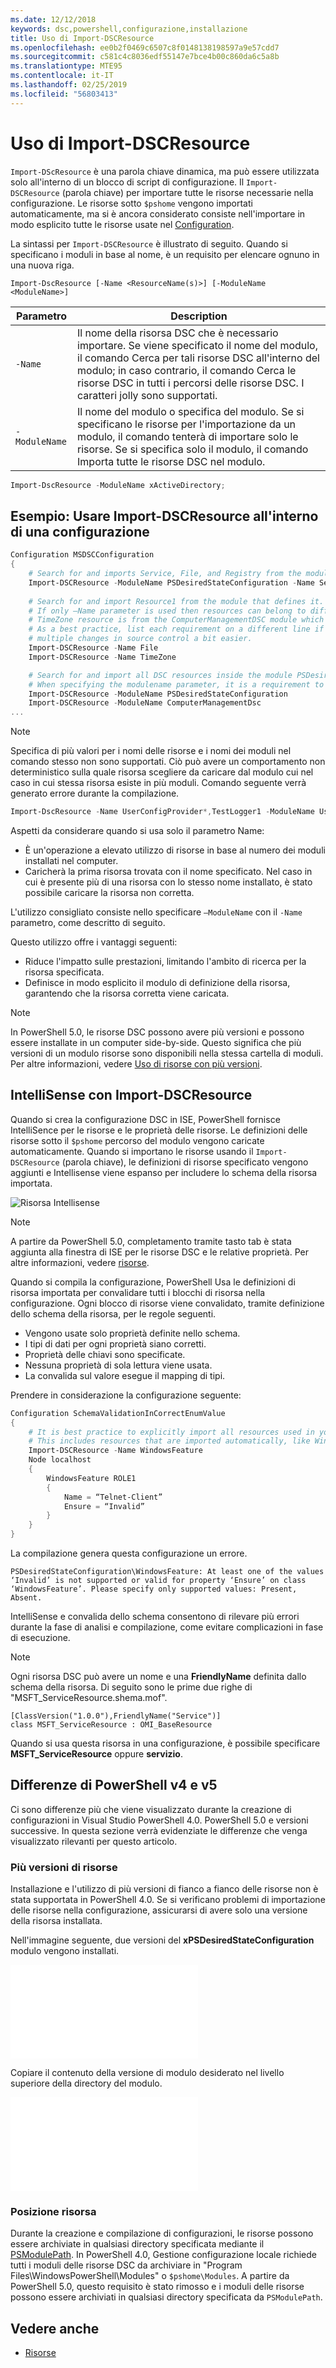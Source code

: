```yaml
---
ms.date: 12/12/2018
keywords: dsc,powershell,configurazione,installazione
title: Uso di Import-DSCResource
ms.openlocfilehash: ee0b2f0469c6507c8f0148138198597a9e57cdd7
ms.sourcegitcommit: c581c4c8036edf55147e7bce4b00c860da6c5a8b
ms.translationtype: MTE95
ms.contentlocale: it-IT
ms.lasthandoff: 02/25/2019
ms.locfileid: "56803413"
---
```

# <a name="using-import-dscresource"></a>Uso di Import-DSCResource

`Import-DScResource` è una parola chiave dinamica, ma può essere utilizzata solo all'interno di un blocco di script di configurazione. Il `Import-DSCResource` (parola chiave) per importare tutte le risorse necessarie nella configurazione. Le risorse sotto `$pshome` vengono importati automaticamente, ma si è ancora considerato consiste nell'importare in modo esplicito tutte le risorse usate nel [Configuration](Configurations.md).

La sintassi per `Import-DSCResource` è illustrato di seguito.  Quando si specificano i moduli in base al nome, è un requisito per elencare ognuno in una nuova riga.

```syntax
Import-DscResource [-Name <ResourceName(s)>] [-ModuleName <ModuleName>]
```

|Parametro  |Description  |
|---------|---------|
|`-Name`|Il nome della risorsa DSC che è necessario importare. Se viene specificato il nome del modulo, il comando Cerca per tali risorse DSC all'interno del modulo; in caso contrario, il comando Cerca le risorse DSC in tutti i percorsi delle risorse DSC. I caratteri jolly sono supportati.|
|`-ModuleName`|Il nome del modulo o specifica del modulo.  Se si specificano le risorse per l'importazione da un modulo, il comando tenterà di importare solo le risorse. Se si specifica solo il modulo, il comando Importa tutte le risorse DSC nel modulo.|

```powershell
Import-DscResource -ModuleName xActiveDirectory;
```

## <a name="example-use-import-dscresource-within-a-configuration"></a>Esempio: Usare Import-DSCResource all'interno di una configurazione

```powershell
Configuration MSDSCConfiguration
{
    # Search for and imports Service, File, and Registry from the module PSDesiredStateConfiguration.
    Import-DSCResource -ModuleName PSDesiredStateConfiguration -Name Service, File, Registry
    
    # Search for and import Resource1 from the module that defines it.
    # If only –Name parameter is used then resources can belong to different PowerShell modules as well.
    # TimeZone resource is from the ComputerManagementDSC module which is not installed by default.
    # As a best practice, list each requirement on a different line if possible.  This makes reviewing
    # multiple changes in source control a bit easier.
    Import-DSCResource -Name File
    Import-DSCResource -Name TimeZone

    # Search for and import all DSC resources inside the module PSDesiredStateConfiguration.
    # When specifying the modulename parameter, it is a requirement to list each on a new line.
    Import-DSCResource -ModuleName PSDesiredStateConfiguration
    Import-DSCResource -ModuleName ComputerManagementDsc
...
```

> [!NOTE]
> Specifica di più valori per i nomi delle risorse e i nomi dei moduli nel comando stesso non sono supportati. Ciò può avere un comportamento non deterministico sulla quale risorsa scegliere da caricare dal modulo cui nel caso in cui stessa risorsa esiste in più moduli. Comando seguente verrà generato errore durante la compilazione.
>
> ```powershell
> Import-DscResource -Name UserConfigProvider*,TestLogger1 -ModuleName UserConfigProv,PsModuleForTestLogger
> ```

Aspetti da considerare quando si usa solo il parametro Name:

- È un'operazione a elevato utilizzo di risorse in base al numero dei moduli installati nel computer.
- Caricherà la prima risorsa trovata con il nome specificato. Nel caso in cui è presente più di una risorsa con lo stesso nome installato, è stato possibile caricare la risorsa non corretta.

L'utilizzo consigliato consiste nello specificare `–ModuleName` con il `-Name` parametro, come descritto di seguito.

Questo utilizzo offre i vantaggi seguenti:

- Riduce l'impatto sulle prestazioni, limitando l'ambito di ricerca per la risorsa specificata.
- Definisce in modo esplicito il modulo di definizione della risorsa, garantendo che la risorsa corretta viene caricata.

> [!NOTE]
> In PowerShell 5.0, le risorse DSC possono avere più versioni e possono essere installate in un computer side-by-side. Questo significa che più versioni di un modulo risorse sono disponibili nella stessa cartella di moduli.
> Per altre informazioni, vedere [Uso di risorse con più versioni](sxsresource.md).

## <a name="intellisense-with-import-dscresource"></a>IntelliSense con Import-DSCResource

Quando si crea la configurazione DSC in ISE, PowerShell fornisce IntelliSence per le risorse e le proprietà delle risorse. Le definizioni delle risorse sotto il `$pshome` percorso del modulo vengono caricate automaticamente. Quando si importano le risorse usando il `Import-DSCResource` (parola chiave), le definizioni di risorse specificato vengono aggiunti e Intellisense viene espanso per includere lo schema della risorsa importata.

![Risorsa Intellisense](/media/resource-intellisense.png)

> [!NOTE]
> A partire da PowerShell 5.0, completamento tramite tasto tab è stata aggiunta alla finestra di ISE per le risorse DSC e le relative proprietà. Per altre informazioni, vedere [risorse](../resources/resources.md).

Quando si compila la configurazione, PowerShell Usa le definizioni di risorsa importata per convalidare tutti i blocchi di risorsa nella configurazione.
Ogni blocco di risorse viene convalidato, tramite definizione dello schema della risorsa, per le regole seguenti.

- Vengono usate solo proprietà definite nello schema.
- I tipi di dati per ogni proprietà siano corretti.
- Proprietà delle chiavi sono specificate.
- Nessuna proprietà di sola lettura viene usata.
- La convalida sul valore esegue il mapping di tipi.

Prendere in considerazione la configurazione seguente:

```powershell
Configuration SchemaValidationInCorrectEnumValue
{
    # It is best practice to explicitly import all resources used in your Configuration.
    # This includes resources that are imported automatically, like WindowsFeature.
    Import-DSCResource -Name WindowsFeature
    Node localhost
    {
        WindowsFeature ROLE1
        {
            Name = “Telnet-Client”
            Ensure = “Invalid”
        }
    }
}
```

La compilazione genera questa configurazione un errore.

```output
PSDesiredStateConfiguration\WindowsFeature: At least one of the values ‘Invalid’ is not supported or valid for property ‘Ensure’ on class ‘WindowsFeature’. Please specify only supported values: Present, Absent.
```

IntelliSense e convalida dello schema consentono di rilevare più errori durante la fase di analisi e compilazione, come evitare complicazioni in fase di esecuzione.

> [!NOTE]
> Ogni risorsa DSC può avere un nome e una **FriendlyName** definita dallo schema della risorsa. Di seguito sono le prime due righe di "MSFT_ServiceResource.shema.mof".
> ```syntax
> [ClassVersion("1.0.0"),FriendlyName("Service")]
> class MSFT_ServiceResource : OMI_BaseResource
> ```
> Quando si usa questa risorsa in una configurazione, è possibile specificare **MSFT_ServiceResource** oppure **servizio**.

## <a name="powershell-v4-and-v5-differences"></a>Differenze di PowerShell v4 e v5

Ci sono differenze più che viene visualizzato durante la creazione di configurazioni in Visual Studio PowerShell 4.0. PowerShell 5.0 e versioni successive. In questa sezione verrà evidenziate le differenze che venga visualizzato rilevanti per questo articolo.

### <a name="multiple-resource-versions"></a>Più versioni di risorse

Installazione e l'utilizzo di più versioni di fianco a fianco delle risorse non è stata supportata in PowerShell 4.0. Se si verificano problemi di importazione delle risorse nella configurazione, assicurarsi di avere solo una versione della risorsa installata.

Nell'immagine seguente, due versioni del **xPSDesiredStateConfiguration** modulo vengono installati.

![Più versioni di risorse predefinite](/media/multiple-resource-versions-broken.md)

Copiare il contenuto della versione di modulo desiderato nel livello superiore della directory del modulo.

![Più versioni di risorse predefinite](/media/multiple-resource-versions-fixed.md)

### <a name="resource-location"></a>Posizione risorsa

Durante la creazione e compilazione di configurazioni, le risorse possono essere archiviate in qualsiasi directory specificata mediante il [PSModulePath](/powershell/developer/module/modifying-the-psmodulepath-installation-path). In PowerShell 4.0, Gestione configurazione locale richiede tutti i moduli delle risorse DSC da archiviare in "Program Files\WindowsPowerShell\Modules" o `$pshome\Modules`. A partire da PowerShell 5.0, questo requisito è stato rimosso e i moduli delle risorse possono essere archiviati in qualsiasi directory specificata da `PSModulePath`.

## <a name="see-also"></a>Vedere anche

- [Risorse](../resources/resources.md)
